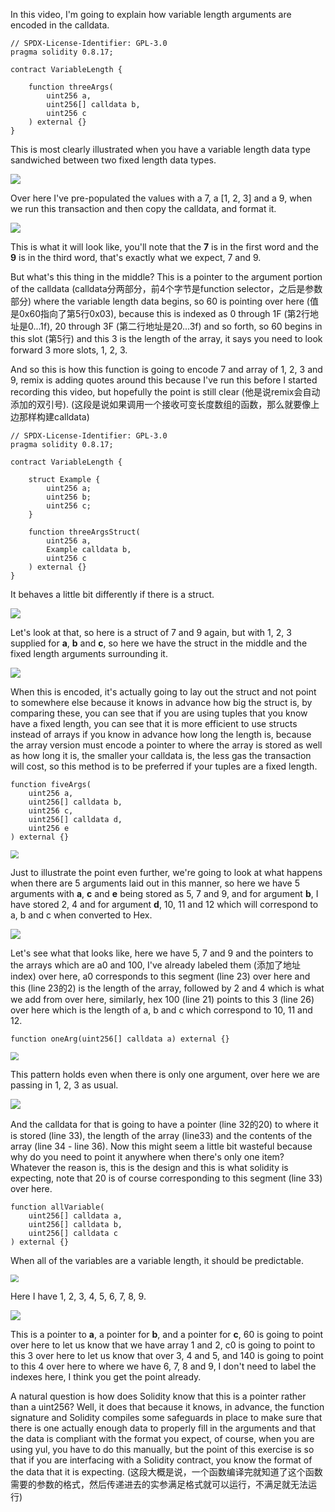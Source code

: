 In this video, I'm going to explain how variable length arguments are encoded in the calldata. 

```solidity
// SPDX-License-Identifier: GPL-3.0
pragma solidity 0.8.17;

contract VariableLength {

    function threeArgs(
        uint256 a,
        uint256[] calldata b,
        uint256 c
    ) external {}
}
```

This is most clearly illustrated when you have a variable length data type sandwiched between two fixed length data types.

![](https://gitee.com/elvinsj/bootcamp/raw/main/week8/Yul%20and%20Assembly/Section3/threeargscalldata.png)

Over here I've pre-populated the values with a 7, a [1, 2, 3] and a 9, when we run this transaction and then copy the calldata, and format it.

![](https://gitee.com/elvinsj/bootcamp/raw/main/week8/Yul%20and%20Assembly/Section3/calldata.png)

This is what it will look like, you'll note that the **7** is in the first word and the **9** is in the third word, that's exactly what we expect, 7 and 9.

But what's this thing in the middle? This is a pointer to the argument portion of the calldata (calldata分两部分，前4个字节是function selector，之后是参数部分) where the variable length data begins, so 60 is pointing over here (值是0x60指向了第5行0x03), because this is indexed as 0 through 1F (第2行地址是0...1f), 20 through 3F (第二行地址是20...3f) and so forth, so 60 begins in this slot (第5行) and this 3 is the length of the array, it says you need to look forward 3 more slots, 1, 2, 3. 

And so this is how this function is going to encode 7 and array of 1, 2, 3 and 9, remix is adding quotes around this because I've run this before I started recording this video, but hopefully the point is still clear (他是说remix会自动添加的双引号). (这段是说如果调用一个接收可变长度数组的函数，那么就要像上边那样构建calldata)





```solidity
// SPDX-License-Identifier: GPL-3.0
pragma solidity 0.8.17;

contract VariableLength {

    struct Example {
        uint256 a;
        uint256 b;
        uint256 c;
    }
    
    function threeArgsStruct(
        uint256 a,
        Example calldata b,
        uint256 c
    ) external {}
}
```

It behaves a little bit differently if there is a struct.

![](https://gitee.com/elvinsj/bootcamp/raw/main/week8/Yul%20and%20Assembly/Section3/threeargsstructcalldata.png)

Let's look at that, so here is a struct of 7 and 9 again, but with 1, 2, 3 supplied for **a**, **b** and **c**, so here we have the struct in the middle and the fixed length arguments surrounding it. 

![](https://gitee.com/elvinsj/bootcamp/raw/main/week8/Yul%20and%20Assembly/Section3/calldata2.png)

When this is encoded, it's actually going to lay out the struct and not point to somewhere else because it knows in advance how big the struct is, by comparing these, you can see that if you are using tuples that you know have a fixed length, you can see that it is more efficient to use structs instead of arrays if you know in advance how long the length is, because the array version must encode a pointer to where the array is stored as well as how long it is, the smaller your calldata is, the less gas the transaction will cost, so this method is to be preferred if your tuples are a fixed length. 





```solidity
function fiveArgs(
    uint256 a,
    uint256[] calldata b,
    uint256 c,
    uint256[] calldata d,
    uint256 e
) external {}
```

<img src="https://gitee.com/elvinsj/bootcamp/raw/main/week8/Yul%20and%20Assembly/Section3/fiveargs.png" style="zoom:80%;" />

Just to illustrate the point even further, we're going to look at what happens when there are 5 arguments laid out in this manner, so here we have 5 arguments with **a**, **c** and **e** being stored as 5, 7 and 9, and for argument **b**, I have stored 2, 4 and for argument **d**, 10, 11 and 12 which will correspond to a, b and c when converted to Hex. 

![](https://gitee.com/elvinsj/bootcamp/raw/main/week8/Yul%20and%20Assembly/Section3/calldata3.png)

Let's see what that looks like, here we have 5, 7 and 9 and the pointers to the arrays which are a0 and 100, I've already labeled them (添加了地址index) over here, a0 corresponds to this segment (line 23) over here and this (line 23的2) is the length of the array, followed by 2 and 4 which is what we add from over here, similarly, hex 100 (line 21) points to this 3 (line 26) over here which is the length of a, b and c which correspond to 10, 11 and 12. 





```solidity
function oneArg(uint256[] calldata a) external {}
```

<img src="https://gitee.com/elvinsj/bootcamp/raw/main/week8/Yul%20and%20Assembly/Section3/onearg.png" style="zoom:80%;" />

This pattern holds even when there is only one argument, over here we are passing in 1, 2, 3 as usual. 

![](https://gitee.com/elvinsj/bootcamp/raw/main/week8/Yul%20and%20Assembly/Section3/calldata4.png)

And the calldata for that is going to have a pointer (line 32的20) to where it is stored (line 33), the length of the array (line33) and the contents of the array (line 34 - line 36). Now this might seem a little bit wasteful because why do you need to point it anywhere when there's only one item? Whatever the reason is, this is the design and this is what solidity is expecting, note that 20 is of course corresponding to this segment (line 33) over here.





```solidity
function allVariable(
    uint256[] calldata a,
    uint256[] calldata b,
    uint256[] calldata c
) external {}
```

When all of the variables are a variable length, it should be predictable. 

<img src="https://gitee.com/elvinsj/bootcamp/raw/main/week8/Yul%20and%20Assembly/Section3/allvariable.png" style="zoom:80%;" />

Here I have 1, 2, 3, 4, 5, 6, 7, 8, 9. 

![](https://gitee.com/elvinsj/bootcamp/raw/main/week8/Yul%20and%20Assembly/Section3/calldata5.png)

This is a pointer to **a**, a pointer for **b**, and a pointer for **c**, 60 is going to point over here to let us know that we have array 1 and 2, c0 is going to point to this 3 over here to let us know that over 3, 4 and 5, and 140 is going to point to this 4 over here to where we have 6, 7, 8 and 9, I don't need to label the indexes here, I think you get the point already.

A natural question is how does Solidity know that this is a pointer rather than a uint256? Well, it does that because it knows, in advance, the function signature and Solidity compiles some safeguards in place to make sure that there is one actually enough data to properly fill in the arguments and that the data is compliant with the format you expect, of course, when you are using yul, you have to do this manually, but the point of this exercise is so that if you are interfacing with a Solidity contract, you know the format of the data that it is expecting. (这段大概是说，一个函数编译完就知道了这个函数需要的参数的格式，然后传递进去的实参满足格式就可以运行，不满足就无法运行)